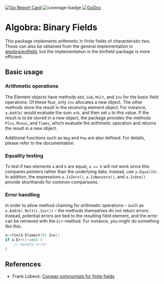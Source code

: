 [![Go Report Card](https://goreportcard.com/badge/github.com/ReneBoedker/algobra)](https://goreportcard.com/report/github.com/ReneBoedker/algobra)
![coverage-badge](https://img.shields.io/badge/coverage-83.9%25-green?cacheSeconds=86400&style=flat)
[![GoDoc](https://godoc.org/github.com/ReneBoedker/algobra/finitefield/binfield?status.svg)](https://godoc.org/github.com/ReneBoedker/algobra/finitefield/binfield)
# Algobra: Binary Fields
This package implements arithmetic in finite fields of characteristic two. These can also be obtained from the general implementation in [algobra/extfield](https://github.com/ReneBoedker/algobra/tree/master/extfield), but the implementation in the binfield-package is more efficient.

## Basic usage
### Arithmetic operations
The Element objects have methods `Add`, `Sub`, `Mult`, and `Inv` for the basic field operations. Of these four, only `Inv` allocates a new object. The other methods store the result in the receiving element object. For instance, `a.Add(b)` would evaluate the sum `a+b`, and then set `a` to this value. If the result is to be stored in a new object, the package provides the methods `Plus`, `Minus`, and `Times`, which evaluate the arithmetic operation and returns the result in a new object.

Additional functions such as `Neg` and `Pow` are also defined. For details, please refer to the documentation.

### Equality testing
To test if two elements `a` and `b` are equal, `a == b` will not work since this compares pointers rather than the underlying data. Instead, use `a.Equal(b)`. In addition, the expressions `a.IsZero()`, `a.IsNonzero()`, and `a.IsOne()` provide shorthands for common comparisons.

### Error handling
In order to allow method chaining for arithmetic operations &ndash; such as `a.Add(b).Mult(c.Inv())` &ndash; the methods themselves do not return errors. Instead, potential errors are tied to the resulting field element, and the error can be retrieved with the `Err`-method. For instance, you might do something like this:
``` go
a:=field.Element(0).Inv()
if a.Err()!=nil {
    // Handle error
}
```

## References
* Frank Lübeck: [Conway polynomials for finite fields](http://www.math.rwth-aachen.de/~Frank.Luebeck/data/ConwayPol/index.html)
